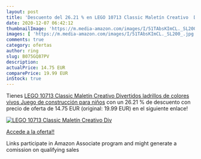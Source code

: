 ```yaml
---
layout: post
title: 'Descuento del 26.21 % en LEGO 10713 Classic Maletín Creativo  Div'
date: 2020-12-07 06:42:12
thumbnailImage: 'https://m.media-amazon.com/images/I/51TAbsKImCL._SL200_.jpg'
images: [ 'https://m.media-amazon.com/images/I/51TAbsKImCL._SL200_.jpg' ]
comments: true
category: ofertas
author: ring
slug: B075GQ87PV
description:
actualPrice: 14.75 EUR
comparePrice: 19.99 EUR
inStock: true
---
```


Tienes [LEGO 10713 Classic Maletín Creativo  Divertidos ladrillos de colores vivos  Juego de construcción para niños](https://www.amazon.es/dp/B075GQ87PV/?tag=tolees-21) con un 26.21 % de descuento con precio de oferta de 14.75 EUR (original: 19.99 EUR) en el siguiente enlace!

[![LEGO 10713 Classic Maletín Creativo  Div](https://m.media-amazon.com/images/I/51TAbsKImCL._SL200_.jpg)](https://www.amazon.es/dp/B075GQ87PV/?tag=tolees-21)

[Accede a la oferta!!](https://www.amazon.es/dp/B075GQ87PV/?tag=tolees-21)

Links participate in Amazon Associate program and might generate a comission on qualifying sales


